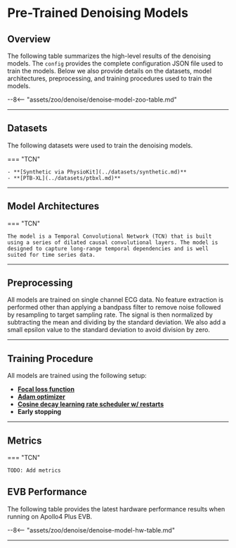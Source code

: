 # Pre-Trained Denoising Models

## <span class="sk-h2-span">Overview</span>

The following table summarizes the high-level results of the denoising models. The `config` provides the complete configuration JSON file used to train the models. Below we also provide details on the datasets, model architectures, preprocessing, and training procedures used to train the models.

--8<-- "assets/zoo/denoise/denoise-model-zoo-table.md"

---

## <span class="sk-h2-span">Datasets</span>

The following datasets were used to train the denoising models.

=== "TCN"

    - **[Synthetic via PhysioKit](../datasets/synthetic.md)**
    - **[PTB-XL](../datasets/ptbxl.md)**

---

## <span class="sk-h2-span">Model Architectures</span>

=== "TCN"

    The model is a Temporal Convolutional Network (TCN) that is built using a series of dilated causal convolutional layers. The model is designed to capture long-range temporal dependencies and is well suited for time series data.

---

## <span class="sk-h2-span"> Preprocessing</span>

All models are trained on single channel ECG data. No feature extraction is performed other than applying a bandpass filter to remove noise followed by resampling to target sampling rate. The signal is then normalized by subtracting the mean and dividing by the standard deviation. We also add a small epsilon value to the standard deviation to avoid division by zero.

---

## <span class="sk-h2-span"> Training Procedure </span>

All models are trained using the following setup:

- **[Focal loss function](https://arxiv.org/pdf/1708.02002.pdf)**
- **[Adam optimizer](https://arxiv.org/pdf/1412.6980.pdf)**
- **[Cosine decay learning rate scheduler w/ restarts](https://arxiv.org/pdf/1608.03983.pdf)**
- **Early stopping**

---

## <span class="sk-h2-span">Metrics</span>

=== "TCN"

    TODO: Add metrics

## <span class="sk-h2-span">EVB Performance</span>

The following table provides the latest hardware performance results when running on Apollo4 Plus EVB.

--8<-- "assets/zoo/denoise/denoise-model-hw-table.md"

---

<!-- ## <span class="sk-h2-span">Comparison</span> -->


<!-- ## <span class="sk-h2-span">Ablation Studies</span> -->
